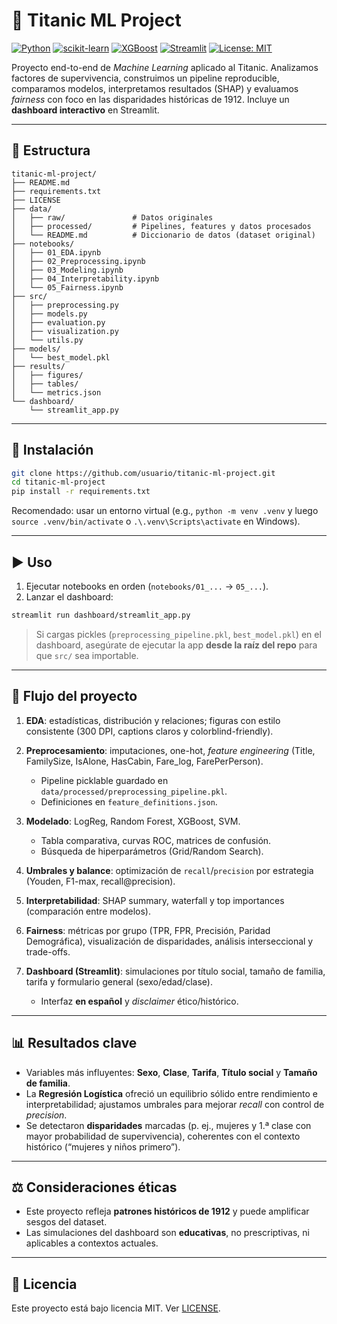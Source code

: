 # 🚢 Titanic ML Project

[![Python](https://img.shields.io/badge/Python-3.11-blue.svg)](https://www.python.org/)
[![scikit-learn](https://img.shields.io/badge/scikit--learn-1.5-orange.svg)](https://scikit-learn.org/)
[![XGBoost](https://img.shields.io/badge/XGBoost-2.1.1-9cf.svg)](https://xgboost.readthedocs.io/)
[![Streamlit](https://img.shields.io/badge/Streamlit-1.38-red.svg)](https://streamlit.io/)
[![License: MIT](https://img.shields.io/badge/License-MIT-green.svg)](LICENSE)

Proyecto end-to-end de *Machine Learning* aplicado al Titanic. Analizamos factores de supervivencia, construimos un pipeline reproducible, comparamos modelos, interpretamos resultados (SHAP) y evaluamos *fairness* con foco en las disparidades históricas de 1912. Incluye un **dashboard interactivo** en Streamlit.

---

## 📂 Estructura

```plaintext
titanic-ml-project/
├── README.md
├── requirements.txt
├── LICENSE
├── data/
│   ├── raw/               # Datos originales
│   ├── processed/         # Pipelines, features y datos procesados
│   └── README.md          # Diccionario de datos (dataset original)
├── notebooks/
│   ├── 01_EDA.ipynb
│   ├── 02_Preprocessing.ipynb
│   ├── 03_Modeling.ipynb
│   ├── 04_Interpretability.ipynb
│   └── 05_Fairness.ipynb
├── src/
│   ├── preprocessing.py
│   ├── models.py
│   ├── evaluation.py
│   ├── visualization.py
│   └── utils.py
├── models/
│   └── best_model.pkl
├── results/
│   ├── figures/
│   ├── tables/
│   └── metrics.json
└── dashboard/
    └── streamlit_app.py
````

---

## 🚀 Instalación

```bash
git clone https://github.com/usuario/titanic-ml-project.git
cd titanic-ml-project
pip install -r requirements.txt
```

Recomendado: usar un entorno virtual (e.g., `python -m venv .venv` y luego `source .venv/bin/activate` o `.\.venv\Scripts\activate` en Windows).

---

## ▶️ Uso

1. Ejecutar notebooks en orden (`notebooks/01_...` → `05_...`).
2. Lanzar el dashboard:

```bash
streamlit run dashboard/streamlit_app.py
```

> Si cargas pickles (`preprocessing_pipeline.pkl`, `best_model.pkl`) en el dashboard, asegúrate de ejecutar la app **desde la raíz del repo** para que `src/` sea importable.

---

## 🧭 Flujo del proyecto

1. **EDA**: estadísticas, distribución y relaciones; figuras con estilo consistente (300 DPI, captions claros y colorblind-friendly).
2. **Preprocesamiento**: imputaciones, one-hot, *feature engineering* (Title, FamilySize, IsAlone, HasCabin, Fare\_log, FarePerPerson).

   * Pipeline picklable guardado en `data/processed/preprocessing_pipeline.pkl`.
   * Definiciones en `feature_definitions.json`.
3. **Modelado**: LogReg, Random Forest, XGBoost, SVM.

   * Tabla comparativa, curvas ROC, matrices de confusión.
   * Búsqueda de hiperparámetros (Grid/Random Search).
4. **Umbrales y balance**: optimización de `recall`/`precision` por estrategia (Youden, F1-max, recall\@precision).
5. **Interpretabilidad**: SHAP summary, waterfall y top importances (comparación entre modelos).
6. **Fairness**: métricas por grupo (TPR, FPR, Precisión, Paridad Demográfica), visualización de disparidades, análisis interseccional y trade-offs.
7. **Dashboard (Streamlit)**: simulaciones por título social, tamaño de familia, tarifa y formulario general (sexo/edad/clase).

   * Interfaz **en español** y *disclaimer* ético/histórico.

---

## 📊 Resultados clave

* Variables más influyentes: **Sexo**, **Clase**, **Tarifa**, **Título social** y **Tamaño de familia**.
* La **Regresión Logística** ofreció un equilibrio sólido entre rendimiento e interpretabilidad; ajustamos umbrales para mejorar *recall* con control de *precision*.
* Se detectaron **disparidades** marcadas (p. ej., mujeres y 1.ª clase con mayor probabilidad de supervivencia), coherentes con el contexto histórico (“mujeres y niños primero”).

---

## ⚖️ Consideraciones éticas

* Este proyecto refleja **patrones históricos de 1912** y puede amplificar sesgos del dataset.
* Las simulaciones del dashboard son **educativas**, no prescriptivas, ni aplicables a contextos actuales.

---

## 📜 Licencia

Este proyecto está bajo licencia MIT. Ver [LICENSE](LICENSE).